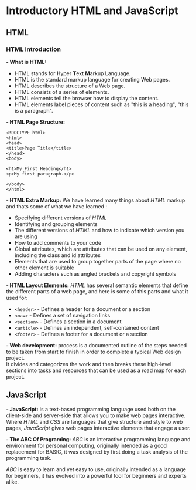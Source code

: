 # Introductory HTML and JavaScript

## HTML

### HTML Introduction 


 **- What is HTML:**
 * HTML stands for **H**yper **T**ext **M**arkup **L**anguage.
 * HTML is the standard markup language for creating Web pages.
 * HTML describes the structure of a Web page.
 * HTML consists of a series of elements.
 * HTML elements tell the browser how to display the content.
 * HTML elements label pieces of content such as "this is a heading", "this is a paragraph".



 **- HTML Page Structure:**
```
<!DOCTYPE html>
<html>
<head>
<title>Page Title</title>
</head>
<body>

<h1>My First Heading</h1>
<p>My first paragraph.</p>

</body>
</html>
```
**- HTML Extra Markup:** We have learned many things about *HTML* markup and thats some of what we have learned :
* Specifying different versions of *HTML*
* Identifying and grouping elements
* The different versions of *HTML* and how to indicate which version you are using
* How to add comments to your code
* Global attributes, which are attributes that can be used on any element, including the class and id attributes
* Elements that are used to group together parts of the page where no other element is suitable
* Adding characters such as angled brackets and copyright symbols



**- HTML Layout Elements:** *HTML* has several semantic elements that define the different parts of a web page, and here is some of this parts and what it used for: 
* `<header>` - Defines a header for a document or a section
* `<nav>` - Defines a set of navigation links
* `<section>` - Defines a section in a document
* `<article>` - Defines an independent, self-contained content
* `<footer>` - Defines a footer for a document or a section


**- Web development:** process is a documented outline of the steps needed to be taken from start to finish in order to complete a typical Web design project.  
It divides and categorizes the work and then breaks these high-level sections into tasks and resources that can be used as a road map for each project.


## JavaScript 

**- JavaScript:** is a text-based programming language used both on the client-side and server-side that allows you to make web pages interactive. Where *HTML* and *CSS* are languages that give structure and style to web pages, *JavaScript* gives web pages interactive elements that engage a user.

**- The ABC Of Programing:** *ABC* is an interactive programming language and environment for personal computing, originally intended as a good replacement for BASIC, it was designed by first doing a task analysis of the programming task.

*ABC* is easy to learn and yet easy to use, originally intended as a language for beginners, it has evolved into a powerful tool for beginners and experts alike.
